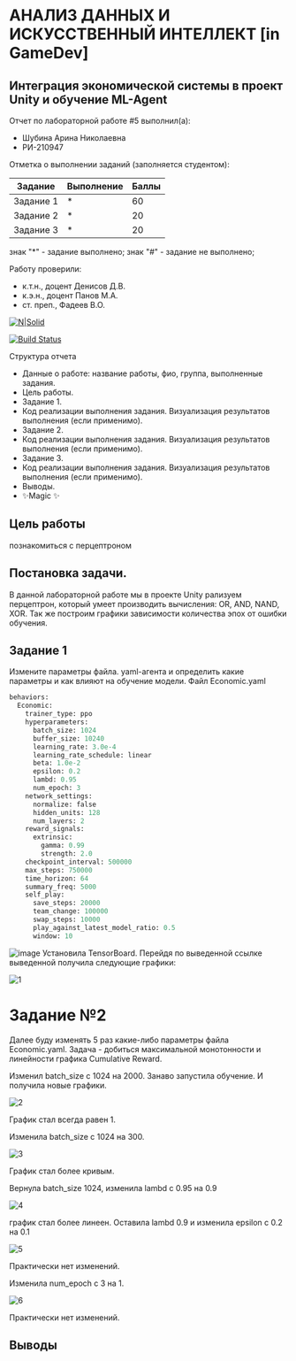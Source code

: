 # АНАЛИЗ ДАННЫХ И ИСКУССТВЕННЫЙ ИНТЕЛЛЕКТ [in GameDev]
## Интеграция экономической системы в проект Unity и обучение ML-Agent
Отчет по лабораторной работе #5 выполнил(а):
- Шубина Арина Николаевна
- РИ-210947

Отметка о выполнении заданий (заполняется студентом):

| Задание | Выполнение | Баллы |
| ------ | ------ | ------ |
| Задание 1 | * | 60 |
| Задание 2 | * | 20 |
| Задание 3 | * | 20 |

знак "*" - задание выполнено; знак "#" - задание не выполнено;

Работу проверили:
- к.т.н., доцент Денисов Д.В.
- к.э.н., доцент Панов М.А.
- ст. преп., Фадеев В.О.

[![N|Solid](https://cldup.com/dTxpPi9lDf.thumb.png)](https://nodesource.com/products/nsolid)

[![Build Status](https://travis-ci.org/joemccann/dillinger.svg?branch=master)](https://travis-ci.org/joemccann/dillinger)

Структура отчета

- Данные о работе: название работы, фио, группа, выполненные задания.
- Цель работы.
- Задание 1.
- Код реализации выполнения задания. Визуализация результатов выполнения (если применимо).
- Задание 2.
- Код реализации выполнения задания. Визуализация результатов выполнения (если применимо).
- Задание 3.
- Код реализации выполнения задания. Визуализация результатов выполнения (если применимо).
- Выводы.
- ✨Magic ✨

## Цель работы
познакомиться с перцептроном
## Постановка задачи.
В данной лабораторной работе мы в проекте Unity рализуем перцептрон, который умеет производить вычисления: OR, AND, NAND, XOR. Так же построим графики зависимости количества эпох от ошибки обучения. 


## Задание 1
Измените параметры файла. yaml-агента и определить какие параметры и 
как влияют на обучение модели.
Файл Economic.yaml
```py
behaviors:
  Economic:
    trainer_type: ppo
    hyperparameters:
      batch_size: 1024
      buffer_size: 10240
      learning_rate: 3.0e-4
      learning_rate_schedule: linear
      beta: 1.0e-2
      epsilon: 0.2
      lambd: 0.95
      num_epoch: 3      
    network_settings:
      normalize: false
      hidden_units: 128
      num_layers: 2
    reward_signals:
      extrinsic:
        gamma: 0.99
        strength: 2.0
    checkpoint_interval: 500000
    max_steps: 750000
    time_horizon: 64
    summary_freq: 5000
    self_play:
      save_steps: 20000
      team_change: 100000
      swap_steps: 10000
      play_against_latest_model_ratio: 0.5
      window: 10
```
![image](https://user-images.githubusercontent.com/114181560/205019212-65af9247-84bd-45c6-8c4f-daf0e335ce55.png)
Установилa TensorBoard. Перейдя по выведенной ссылке выведенной получила следующие графики:

![1](https://user-images.githubusercontent.com/114181560/205024781-cdec15c7-2483-4c42-8d71-8b1d529f1d98.png)
# Задание №2


Далее буду изменять 5 раз какие-либо параметры файла Economic.yaml. Задача - добиться максимальной монотонности и линейности графика Cumulative Reward.

Изменил batch_size с 1024 на 2000. Занаво запустила обучение. И получила новые графики.

![2](https://user-images.githubusercontent.com/114181560/205024813-97dc013d-7b58-4121-841b-ceea33cb2515.png)

График стал всегда равен 1.

Изменила batch_size с 1024 на 300. 

![3](https://user-images.githubusercontent.com/114181560/205024894-f67c371a-cf6b-4de4-bf43-332b91e3aa91.png)

График стал более кривым.

Вернула batch_size 1024, изменила lambd с 0.95 на 0.9

![4](https://user-images.githubusercontent.com/114181560/205024958-c0e2d8b0-ecce-4ca2-a9f6-723165611c77.png)


график стал более линеен.
Оставила lambd 0.9 и изменила epsilon с 0.2 на 0.1

![5](https://user-images.githubusercontent.com/114181560/205024990-54fc4d2b-648e-48a3-8074-d9d5b673f5a4.png)

Практически нет изменений.

Изменила num_epoch с 3 на 1.

![6](https://user-images.githubusercontent.com/114181560/205025014-585a0fe1-23b8-4d50-bce0-628a86e82642.png)

Практически нет изменений.




## Выводы
